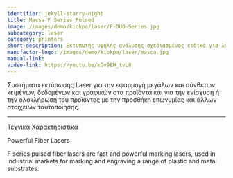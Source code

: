 ```yaml
---
identifier: jekyll-starry-night
title: Macsa F Series Pulsed
image: /images/demo/kiokpa/laser/F-DUO-Series.jpg
subcategory: laser
category: printers
short-description: Εκτυπωτής υψηλής ανάλυσης σχεδιασμένος ειδικά για λογότυπα, barcodes, γραμμικούς κώδικες κ.α.
manufactor-logo: /images/demo/kiokpa/laser/masca.jpg
manual-link:  
video-link: https://youtu.be/kGv9EH_tvL0
---
```





Συστήματα εκτύπωσης Laser για την εφαρμογή μεγάλων και σύνθετων κειμένων, δεδομένων και γραφικών στα προϊόντα και για την ενίσχυση ή την ολοκλήρωση του προϊόντος με την προσθήκη επωνυμίας και άλλων στοιχείων ταυτοποίησης.



---

Τεχνικά Χαρακτηριστικά

Powerful Fiber Lasers

F series pulsed fiber lasers are fast and powerful marking lasers, used in industrial markets for marking and engraving a range of plastic and metal substrates.
